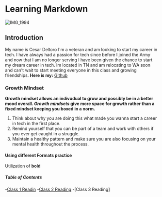 # Learning Markdown
![IMG_1994](https://user-images.githubusercontent.com/94384875/141853137-d91e9dd0-10d5-4a77-8874-bf71ca260ce9.JPG)


## Introduction
My name is Cesar Deltoro I'm a veteran and am looking to start my career in tech. I have always had a passion for tech since before I joined the Army and now that I am no longer serving I have been given the chance to start my dream career in tech. Im located in TN and am relocating to WA soon and can't wait to start meeting everyone in this class and growing friendships.
**Here is my:**  [Github](https://github.com/cesardeltoroc)

### Growth Mindset
**Growth mindset allows an indivudual to grow and possibly be in a better mood overall. _Growth mindsets_ give more space for growth rather than a fixed mindset keeping you boxed in a norm.**

1. Think about why you are doing this what made you wanna start a career in tech in the first place.
2. Remind yourself that you can be part of a team and work with others if you ever get caught in a struggle.
3. Maintain a healthy pattern and make sure you are also focusing on your mental health throughout the process.

#### Using different Formats practice
Utilization of **bold** 

##### Table of Contents
-[Class 1 Readin](class1.md)
-[Class 2 Reading](class2.md)
-[Class 3 Reading]

